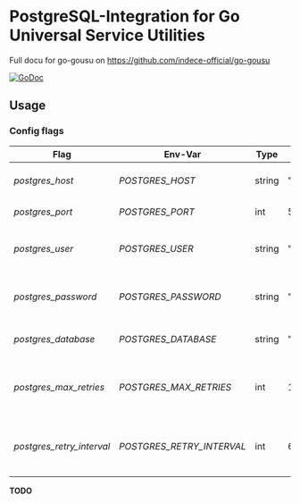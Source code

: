 # PostgreSQL-Integration for Go Universal Service Utilities

Full docu for go-gousu on https://github.com/indece-official/go-gousu

[![GoDoc](https://godoc.org/github.com/indece-official/go-gousu-postgres?status.svg)](https://godoc.org/github.com/indece-official/go-gousu-postgres)

## Usage
### Config flags
| Flag | Env-Var | Type | Default | Description |
| --- | --- | --- | --- | --- |
| _postgres\_host_ | _POSTGRES\_HOST_ | string | "127.0.0.1" | DB-Server hostname or ip |
| _postgres\_port_ | _POSTGRES\_PORT_ | int | 5432 | DB-Server port |
| _postgres\_user_ | _POSTGRES\_USER_ | string | "" | User for authentication against db server |
| _postgres\_password_ | _POSTGRES\_PASSWORD_ | string | "" | Password for authentication against db server |
| _postgres\_database_ | _POSTGRES\_DATABASE_ | string | "" | Database to use on db server |
| _postgres\_max\_retries_ | _POSTGRES\_MAX\_RETRIES_ | int | 10 | Max number of retries before connecting to db fails  |
| _postgres\_retry\_interval_ | _POSTGRES\_RETRY\_INTERVAL_ | int | 6 | Interval in seconds between retrying to connect to db |

**TODO**
